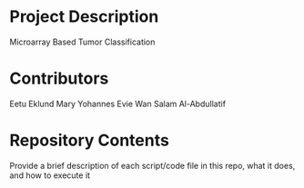 # Project Description

Microarray Based Tumor Classification
# Contributors
Eetu Eklund
Mary Yohannes
Evie Wan
Salam Al-Abdullatif

# Repository Contents

Provide a brief description of each script/code file in this repo, what it does, and how to execute it
